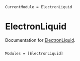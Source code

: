 ```@meta
CurrentModule = ElectronLiquid
```

# ElectronLiquid

Documentation for [ElectronLiquid](https://github.com/numericalEFT/ElectronLiquid.jl).

```@index
```

```@autodocs
Modules = [ElectronLiquid]
```

